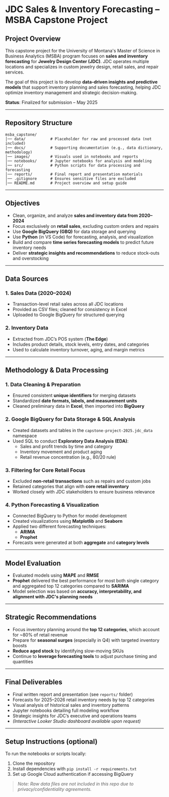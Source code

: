 # JDC Sales & Inventory Forecasting – MSBA Capstone Project

## **Project Overview**
This capstone project for the University of Montana's Master of Science in Business Analytics (MSBA) program focuses on **sales and inventory forecasting** for **Jewelry Design Center (JDC)**. JDC operates multiple locations and specializes in custom jewelry design, retail sales, and repair services. 

The goal of this project is to develop **data-driven insights and predictive models** that support inventory planning and sales forecasting, helping JDC optimize inventory management and strategic decision-making.

**Status**: Finalized for submission – May 2025

---

## **Repository Structure**
```
msba_capstone/
│── data/           # Placeholder for raw and processed data (not included)
│── docs/           # Supporting documentation (e.g., data dictionary, methodology)
│── images/         # Visuals used in notebooks and reports
│── notebooks/      # Jupyter notebooks for analysis and modeling
│── src/            # Python scripts for data processing and forecasting
│── reports/        # Final report and presentation materials
│── .gitignore      # Ensures sensitive files are excluded
│── README.md       # Project overview and setup guide
```

---

## **Objectives**
- Clean, organize, and analyze **sales and inventory data from 2020–2024**
- Focus exclusively on **retail sales**, excluding custom orders and repairs
- Use **Google BigQuery (GBQ)** for data storage and querying
- Use **Python** (in VS Code) for forecasting, analysis, and visualization
- Build and compare **time series forecasting models** to predict future inventory needs
- Deliver **strategic insights and recommendations** to reduce stock-outs and overstocking

---

## **Data Sources**
### **1. Sales Data (2020–2024)**
- Transaction-level retail sales across all JDC locations
- Provided as CSV files; cleaned for consistency in Excel
- Uploaded to Google BigQuery for structured querying

### **2. Inventory Data**
- Extracted from JDC’s POS system (**The Edge**)
- Includes product details, stock levels, entry dates, and categories
- Used to calculate inventory turnover, aging, and margin metrics

---

## **Methodology & Data Processing**
### **1. Data Cleaning & Preparation**
- Ensured consistent **unique identifiers** for merging datasets
- Standardized **date formats, labels, and measurement units**
- Cleaned preliminary data in **Excel**, then imported into **BigQuery**

### **2. Google BigQuery for Data Storage & SQL Analysis**
- Created datasets and tables in the `capstone-project-2025.jdc_data` namespace
- Used SQL to conduct **Exploratory Data Analysis (EDA)**:
  - Sales and profit trends by time and category
  - Inventory movement and product aging
  - Retail revenue concentration (e.g., 80/20 rule)

### **3. Filtering for Core Retail Focus**
- Excluded **non-retail transactions** such as repairs and custom jobs
- Retained categories that align with **core retail inventory**
- Worked closely with JDC stakeholders to ensure business relevance

### **4. Python Forecasting & Visualization**
- Connected BigQuery to Python for model development
- Created visualizations using **Matplotlib** and **Seaborn**
- Applied two different forecasting techniques:
  - **ARIMA**
  - **Prophet**
- Forecasts were generated at both **aggregate** and **category levels**

---

## **Model Evaluation**
- Evaluated models using **MAPE** and **RMSE**
- **Prophet** delivered the best performance for most both single category and aggregated top 12 categories compared to **SARIMA** 
- Model selection was based on **accuracy, interpretability, and alignment with JDC's planning needs**

---

## **Strategic Recommendations**
- Focus inventory planning around the **top 12 categories**, which account for ~80% of retail revenue
- Prepare for **seasonal surges** (especially in Q4) with targeted inventory boosts
- **Reduce aged stock** by identifying slow-moving SKUs
- Continue to **leverage forecasting tools** to adjust purchase timing and quantities

---

## **Final Deliverables**
- Final written report and presentation (see `reports/` folder)
- Forecasts for 2025–2026 retail inventory needs by top 12 categories
- Visual analysis of historical sales and inventory patterns
- Jupyter notebooks detailing full modeling workflow
- Strategic insights for JDC’s executive and operations teams
- *(Interactive Looker Studio dashboard available upon request)*

---

## **Setup Instructions (optional)**

To run the notebooks or scripts locally:
1. Clone the repository
2. Install dependencies with `pip install -r requirements.txt`
3. Set up Google Cloud authentication if accessing BigQuery


> *Note: Raw data files are not included in this repo due to privacy/confidentiality agreements.*
